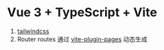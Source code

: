 # Vue 3 + TypeScript + Vite

1. [tailwindcss](https://github.com/tailwindlabs/tailwindcss)
2. Router routes 通过 [vite-plugin-pages](https://github.com/hannoeru/vite-plugin-pages) 动态生成
